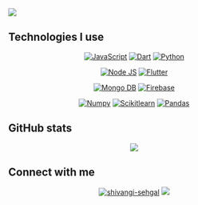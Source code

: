 <img align = "center" src = "https://user-images.githubusercontent.com/83656526/149811995-0e1d34fc-48df-45bb-ae3c-0c57e8490412.png" />

## Technologies I use
<div align = "center">
 
[![JavaScript](https://img.shields.io/badge/Cplusplus-1D4B33?style=for-the-badge&labelColor=8DBF3D&logo=cplusplus&logoColor=white&link=https://github.com/shivangisehgal)](https://github.com/shivangisehgal) [![Dart](https://img.shields.io/badge/Dart-155598?style=for-the-badge&labelColor=44B2EF&logo=dart&logoColor=white&link=https://github.com/devsmranjan)](https://github.com/shivangisehgal) [![Python](https://img.shields.io/badge/Python-376D9C?style=for-the-badge&labelColor=F3CB47&logo=python&logoColor=white&link=https://github.com/devsmranjan)](https://github.com/shivangisehgal)

[![Node JS](https://img.shields.io/badge/Node%20JS-72b30b?style=for-the-badge&labelColor=8DBF3D&logo=node.js&logoColor=white&link=https://github.com/shivangisehgal)](https://github.comshivangisehgal) [![Flutter](https://img.shields.io/badge/Flutter-155598?style=for-the-badge&labelColor=44B2EF&logo=flutter&logoColor=white&link=https://github.com/devsmranjan)](https://github.com/shivangisehgal)

[![Mongo DB](https://img.shields.io/badge/Mongo%20DB-449743?style=for-the-badge&labelColor=5fd45d&logo=mongodb&logoColor=white&link=https://github.com/shivangisehgal)](https://github.com/shivangisehgal) [![Firebase](https://img.shields.io/badge/Firebase-EEA23F?style=for-the-badge&labelColor=F2C545&logo=firebase&logoColor=white&link=https://github.com/shivangisehgal)](https://github.com/shivangisehgal) 

[![Numpy](https://img.shields.io/badge/Numpy-201E1E?style=for-the-badge&labelColor=4d4d4d&logo=numpy&logoColor=white&link=https://github.com/shivangisehgal)](https://github.com/shivangisehgal) 
[![Scikitlearn](https://img.shields.io/badge/Scikitlearn-368DAF?style=for-the-badge&labelColor=3598E6&logo=scikitlearn&logoColor=white&link=https://github.com/shivangisehgal)](https://github.com/shivangisehgal) [![Pandas](https://img.shields.io/badge/Pandas-2D071E?style=for-the-badge&labelColor=E549B8&logo=pandas&logoColor=white&link=https://github.com/shivangisehgal)](https://github.com/shivangisehgal)

</div>

## GitHub stats

<div align = "center">
 
![](https://github-readme-streak-stats.herokuapp.com/?user=shivangisehgal&theme=shades-of-purple&hide_border=false)<br/>
</div>

## Connect with me

<div align = "center">
<a href="https://linkedin.com/in/shivangi-sehgal" target="blank"><img src="https://img.shields.io/badge/LinkedIn-0077B5?style=for-the-badge&logo=linkedin&logoColor=white" alt="shivangi-sehgal"/></a> <a href="mailto:shivangi6002@gmail.com" target="blank"><img src="https://img.shields.io/badge/Gmail-D14836?style=for-the-badge&logo=gmail&logoColor=white"/></a>
</div>
